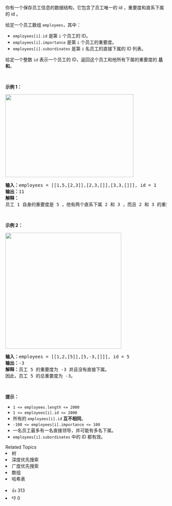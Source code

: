 <p>你有一个保存员工信息的数据结构，它包含了员工唯一的 id ，重要度和直系下属的 id 。</p>

<p>给定一个员工数组&nbsp;<code>employees</code>，其中：</p>

<ul> 
 <li><code>employees[i].id</code> 是第&nbsp;<code>i</code>&nbsp;个员工的 ID。</li> 
 <li><code>employees[i].importance</code>&nbsp;是第&nbsp;<code>i</code>&nbsp;个员工的重要度。</li> 
 <li><code>employees[i].subordinates</code> 是第 <code>i</code> 名员工的直接下属的 ID 列表。</li> 
</ul>

<p>给定一个整数&nbsp;<code>id</code>&nbsp;表示一个员工的 ID，返回这个员工和他所有下属的重要度的 <strong>总和</strong>。</p>

<p>&nbsp;</p>

<p><strong>示例 1：</strong></p>

<p><strong><img alt="" src="https://pic.leetcode.cn/1716170448-dKZffb-image.png" style="width: 400px; height: 258px;" /></strong></p>

<pre>
<strong>输入：</strong>employees = [[1,5,[2,3]],[2,3,[]],[3,3,[]]], id = 1
<strong>输出：</strong>11
<strong>解释：</strong>
员工 1 自身的重要度是 5 ，他有两个直系下属 2 和 3 ，而且 2 和 3 的重要度均为 3 。因此员工 1 的总重要度是 5 + 3 + 3 = 11 。
</pre>

<p>&nbsp;</p>

<p><strong>示例 2：</strong></p>

<p><strong><img alt="" src="https://pic.leetcode.cn/1716170929-dkWpra-image.png" style="width: 362px; height: 361px;" /></strong></p>

<pre>
<strong>输入：</strong>employees = [[1,2,[5]],[5,-3,[]]], id = 5
<strong>输出：</strong>-3
<strong>解释：</strong>员工 5 的重要度为 -3 并且没有直接下属。
因此，员工 5 的总重要度为 -3。
</pre>

<p>&nbsp;</p>

<p><strong>提示：</strong></p>

<ul> 
 <li><code>1 &lt;= employees.length &lt;= 2000</code></li> 
 <li><code>1 &lt;= employees[i].id &lt;= 2000</code></li> 
 <li>所有的&nbsp;<code>employees[i].id</code>&nbsp;<strong>互不相同</strong>。</li> 
 <li><code>-100 &lt;= employees[i].importance &lt;= 100</code></li> 
 <li>一名员工最多有一名直接领导，并可能有多名下属。</li> 
 <li><code>employees[i].subordinates</code>&nbsp;中的 ID 都有效。</li> 
</ul>

<div><div>Related Topics</div><div><li>树</li><li>深度优先搜索</li><li>广度优先搜索</li><li>数组</li><li>哈希表</li></div></div><br><div><li>👍 313</li><li>👎 0</li></div>